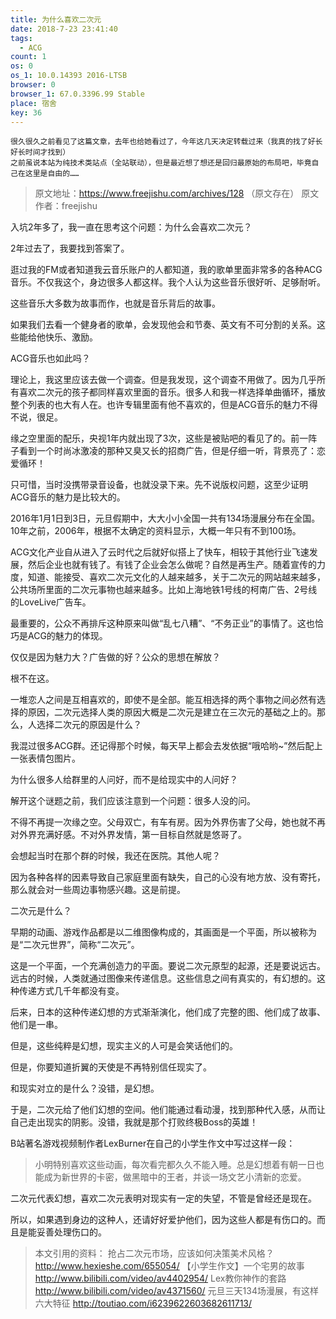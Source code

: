 ```yaml
---
title: 为什么喜欢二次元
date: 2018-7-23 23:41:40
tags:
  - ACG
count: 1
os: 0
os_1: 10.0.14393 2016-LTSB
browser: 0
browser_1: 67.0.3396.99 Stable
place: 宿舍
key: 36
---
```

    很久很久之前看见了这篇文章，去年也给她看过了，今年这几天决定转载过来（我真的找了好长好长时间才找到）
    之前虽说本站为纯技术类站点（全站联动），但是最近想了想还是回归最原始的布局吧，毕竟自己在这里是自由的……
<!-- more -->
> 原文地址：https://www.freejishu.com/archives/128 （原文存在）
  原文作者：freejishu
  
入坑2年多了，我一直在思考这个问题：为什么会喜欢二次元？

2年过去了，我要找到答案了。

逛过我的FM或者知道我云音乐账户的人都知道，我的歌单里面非常多的各种ACG音乐。不仅我这个，身边很多人都这样。我个人认为这些音乐很好听、足够耐听。

这些音乐大多数为故事而作，也就是音乐背后的故事。

如果我们去看一个健身者的歌单，会发现他会和节奏、英文有不可分割的关系。这些能给他快乐、激励。

ACG音乐也如此吗？

理论上，我这里应该去做一个调查。但是我发现，这个调查不用做了。因为几乎所有喜欢二次元的孩子都同样喜欢里面的音乐。很多人和我一样选择单曲循环，播放整个列表的也大有人在。也许专辑里面有他不喜欢的，但是ACG音乐的魅力不得不说，很足。

缘之空里面的配乐，央视1年内就出现了3次，这些是被贴吧的看见了的。前一阵子看到一个时尚冰激凌的那种又臭又长的招商广告，但是仔细一听，背景亮了：恋爱循环！

只可惜，当时没携带录音设备，也就没录下来。先不说版权问题，这至少证明ACG音乐的魅力是比较大的。

2016年1月1日到3日，元旦假期中，大大小小全国一共有134场漫展分布在全国。10年之前，2006年，根据不太确定的资料显示，大概一年只有不到100场。

ACG文化产业自从进入了云时代之后就好似搭上了快车，相较于其他行业飞速发展，然后企业也就有钱了。有钱了企业会怎么做呢？自然是再生产。随着宣传的力度，知道、能接受、喜欢二次元文化的人越来越多，关于二次元的网站越来越多，公共场所里面的二次元事物也越来越多。比如上海地铁1号线的柯南广告、2号线的LoveLive广告车。

最重要的，公众不再排斥这种原来叫做“乱七八糟”、“不务正业”的事情了。这也恰巧是ACG的魅力的体现。

仅仅是因为魅力大？广告做的好？公众的思想在解放？

根不在这。

一堆恋人之间是互相喜欢的，即使不是全部。能互相选择的两个事物之间必然有选择的原因，二次元选择人类的原因大概是二次元是建立在三次元的基础之上的。那么，人选择二次元的原因是什么？

我混过很多ACG群。还记得那个时候，每天早上都会去发依据“哦哈哟~”然后配上一张表情包图片。

为什么很多人给群里的人问好，而不是给现实中的人问好？

解开这个谜题之前，我们应该注意到一个问题：很多人没的问。

不得不再提一次缘之空。父母双亡，有车有房。因为外界伤害了父母，她也就不再对外界充满好感。不对外界发情，第一目标自然就是悠哥了。

会想起当时在那个群的时候，我还在医院。其他人呢？

因为各种各样的因素导致自己家庭里面有缺失，自己的心没有地方放、没有寄托，那么就会对一些周边事物感兴趣。这是前提。

二次元是什么？

早期的动画、游戏作品都是以二维图像构成的，其画面是一个平面，所以被称为是“二次元世界”，简称“二次元”。

这是一个平面，一个充满创造力的平面。要说二次元原型的起源，还是要说远古。远古的时候，人类就通过图像来传递信息。这些信息之间有真实的，有幻想的。这种传递方式几千年都没有变。

后来，日本的这种传递幻想的方式渐渐演化，他们成了完整的图、他们成了故事、他们是一串。

但是，这些纯粹是幻想，现实主义的人可是会笑话他们的。

但是，你要知道折翼的天使是不再特别信任现实了。

和现实对立的是什么？没错，是幻想。

于是，二次元给了他们幻想的空间。他们能通过看动漫，找到那种代入感，从而让自己走出现实的阴影。没错，我就是那个打败终极Boss的英雄！

B站著名游戏视频制作者LexBurner在自己的小学生作文中写过这样一段：

> 小明特别喜欢这些动画，每次看完都久久不能入睡。总是幻想着有朝一日也能成为新世界的卡密，做黑暗中的王者，并谈一场文艺小清新的恋爱。

二次元代表幻想，喜欢二次元表明对现实有一定的失望，不管是曾经还是现在。

所以，如果遇到身边的这种人，还请好好爱护他们，因为这些人都是有伤口的。而且是能妥善处理伤口的。

> 本文引用的资料：
抢占二次元市场，应该如何决策美术风格？  http://www.hexieshe.com/655054/
【小学生作文】一个宅男的故事 http://www.bilibili.com/video/av4402954/
Lex教你神作的套路 http://www.bilibili.com/video/av4371560/
元旦三天134场漫展，有这样六大特征 http://toutiao.com/i6239622603682611713/
